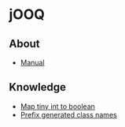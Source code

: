 # jOOQ
## About
* [Manual](https://www.jooq.org/doc/latest/manual-single-page)

## Knowledge
* [Map tiny int to boolean](./map_tiny_int_to_boolean.md)
* [Prefix generated class names](./prefix_generated_class_names.md)
